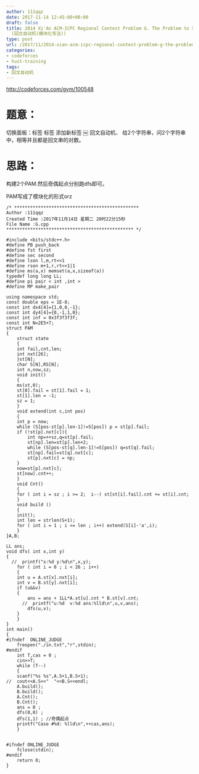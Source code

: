 ```yaml
---
author: 111qqz
date: 2017-11-14 12:45:08+00:00
draft: false
title: 2014 Xi'An ACM-ICPC Regional Contest Problem G. The Problem to Slow Down You
  (回文自动机(模块化写法))
type: post
url: /2017/11/2014-xian-acm-icpc-regional-contest-problem-g-the-problem-to-slow-down-you-%e5%9b%9e%e6%96%87%e8%87%aa%e5%8a%a8%e6%9c%ba%e6%a8%a1%e5%9d%97%e5%8c%96%e5%86%99%e6%b3%95/
categories:
- codeforces
- hust-training
tags:
- 回文自动机
---
```


http://codeforces.com/gym/100548



# 题意：



切换面板：标签
标签
添加新标签
￼
回文自动机、 给2个字符串，问2个字符串中，相等并且都是回文串的对数。



# 思路：



构建2个PAM.然后奇偶起点分别跑dfs即可。

PAM写成了模块化的形式orz


    
    /* ***********************************************
    Author :111qqz
    Created Time :2017年11月14日 星期二 20时22分15秒
    File Name :G.cpp
    ************************************************ */
    
    #include <bits/stdc++.h>
    #define PB push_back
    #define fst first
    #define sec second
    #define lson l,m,rt<<1
    #define rson m+1,r,rt<<1|1
    #define ms(a,x) memset(a,x,sizeof(a))
    typedef long long LL;
    #define pi pair < int ,int >
    #define MP make_pair
    
    using namespace std;
    const double eps = 1E-8;
    const int dx4[4]={1,0,0,-1};
    const int dy4[4]={0,-1,1,0};
    const int inf = 0x3f3f3f3f;
    const int N=2E5+7;
    struct PAM
    {
        struct state
        {
        int fail,cnt,len;
        int nxt[26];
        }st[N];
        char S[N],RS[N];
        int n,now,sz;
        void init()
        {
        ms(st,0);
        st[0].fail = st[1].fail = 1;
        st[1].len = -1;
        sz = 1;
        }
        void extend(int c,int pos)  
        {
        int p = now;
        while (S[pos-st[p].len-1]!=S[pos]) p = st[p].fail;
        if (!st[p].nxt[c]){
            int np=++sz,q=st[p].fail;
            st[np].len=st[p].len+2;
            while (S[pos-st[q].len-1]!=S[pos]) q=st[q].fail;
            st[np].fail=st[q].nxt[c];
            st[p].nxt[c] = np;
        }
        now=st[p].nxt[c];
        st[now].cnt++;
        }
        void Cnt()
        {
        for ( int i = sz ; i >= 2;  i--) st[st[i].fail].cnt += st[i].cnt;
        }
        void build ()
        {
        init();
        int len = strlen(S+1);
        for ( int i = 1 ; i <= len ; i++) extend(S[i]-'a',i);
        }
    }A,B;
    
    LL ans;
    void dfs( int x,int y)
    {
      //  printf("x:%d y:%d\n",x,y);
        for ( int i = 0 ; i < 26 ; i++)
        {
        int u = A.st[x].nxt[i];
        int v = B.st[y].nxt[i];
        if (u&&v)
        {
            ans = ans + 1LL*A.st[u].cnt * B.st[v].cnt;
          //  printf("u:%d  v:%d ans:%lld\n",u,v,ans);
            dfs(u,v);
        }
        }
    }       
    int main()
    {
    #ifndef  ONLINE_JUDGE 
        freopen("./in.txt","r",stdin);
    #endif 
        int T,cas = 0 ;
        cin>>T;
        while (T--)
        {
        scanf("%s %s",A.S+1,B.S+1);
    //  cout<<A.S<<"  "<<B.S<<endl;
        A.build();
        B.build();
        A.Cnt();
        B.Cnt();
        ans = 0 ;
        dfs(0,0) ;
        dfs(1,1) ; //奇偶起点
        printf("Case #%d: %lld\n",++cas,ans);
        }
    
    
    #ifndef ONLINE_JUDGE  
        fclose(stdin);
    #endif
        return 0;
    }
    
